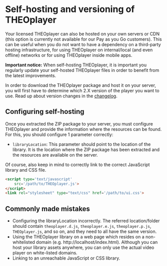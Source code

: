 # Self-hosting and versioning of THEOplayer

Your licensed THEOplayer can also be hosted on your own servers or CDN (this option is currently not available for our Pay as you Go customers). This can be useful when you do not want to have a dependency on a third-party hosting infrastructure, for using THEOplayer on internal/local (and even offline) networks or for using THEOplayer inside mobile apps.

**Important notice:**
When self-hosting THEOplayer, it is important you regularly update your self-hosted THEOplayer files in order to benefit from the latest improvements.

In order to download the THEOplayer package and host it on your server, you will first have to determine which 2.X version of the player you want to use. Read up about version changes in the [changelog](https://docs.theoplayer.com/changelog.md).

## Configuring self-hosting

Once you extracted the ZIP package to your server, you must configure THEOplayer and provide the information where the resources can be found. For this, you should configure 1 parameter correctly:

- `libraryLocation`: This parameter should point to the location of the library. It is the location where the ZIP package has been extracted and the resources are available on the server.

Of course, also keep in mind to correctly link to the correct JavaScript library and CSS file.

```html
<script type='text/javascript'
    src='/path/to/THEOplayer.js'>
</script> 
<link rel="stylesheet" type="text/css" href='/path/to/ui.css'>
```

## Commonly made mistakes
- Configuring the libraryLocation incorrectly. The referred location/folder should contain `theoplayer.d.js`, `theoplayer.e.js`, `theoplayer.p.js`, `THEOplayer.js`, and so on, and they need to all have the same version.
- Using the THEOplayer library on a web page which resides on a non-whitelisted domain (e.g. http://localhost/index.html). Although you can host your library assets anywhere, you can only use the actual video player on white-listed domains.
- Linking to an unreachable JavaScript or CSS library.